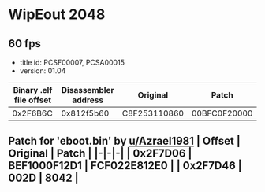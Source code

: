 # WipEout 2048
## **60 fps**
- title id: PCSF00007, PCSA00015
- version: 01.04

| Binary .elf file offset | Disassembler address | Original | Patch |
|-|-|-|-|
| 0x2F6B6C | 0x812f5b60 | C8F253110860 | 00BFC0F20000 |

Patch for 'eboot.bin' by [u/Azrael1981](https://www.reddit.com/user/Azrael1981/)
| Offset | Original | Patch |
|-|-|-|
| 0x2F7D06 | BEF1000F12D1 | FCF022E812E0 |
| 0x2F7D46 | 002D | 8042 |
---
